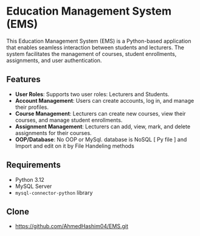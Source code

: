 # Education Management System (EMS)
This Education Management System (EMS) is a Python-based application that enables seamless interaction between students and lecturers. The system facilitates the management of courses, student enrollments, assignments, and user authentication.
## Features

- **User Roles**: Supports two user roles: Lecturers and Students.
- **Account Management**: Users can create accounts, log in, and manage their profiles.
- **Course Management**: Lecturers can create new courses, view their courses, and manage student enrollments.
- **Assignment Management**: Lecturers can add, view, mark, and delete assignments for their courses.
- **OOP/Database**: No OOP or MySql. database is NoSQL [ Py file  ] and Import and edit on it by File Handeling methods
  
## Requirements
- Python 3.12
- MySQL Server
- `mysql-connector-python` library
## Clone 
- https://github.com/AhmedHashim04/EMS.git




